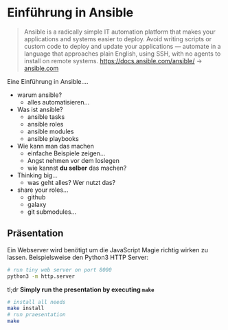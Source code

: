  Einführung in Ansible
=======================

>
> Ansible is a radically simple IT automation platform that makes your applications and systems easier to deploy. Avoid writing scripts or custom code to deploy and update your applications — automate in a language that approaches plain English, using SSH, with no agents to install on remote systems. https://docs.ansible.com/ansible/
> -> [ansible.com](https://www.ansible.com/)


Eine Einführung in Ansible....

 + warum ansible?
   - alles automatisieren...
 + Was ist ansible?
   - ansible tasks
   - ansible roles
   - ansible modules
   - ansible playbooks
 + Wie kann man das machen
   - einfache Beispiele zeigen...
   - Angst nehmen vor dem loslegen
   - wie kannst **du selber** das machen?
 + Thinking big...
   - was geht alles? Wer nutzt das?
 + share your roles...
   - github
   - galaxy
   - git submodules...

 Präsentation
---------------

Ein Webserver wird benötigt um die JavaScript Magie richtig wirken zu lassen. Beispielsweise den Python3 HTTP Server:
```bash
# run tiny web server on port 8000
python3 -m http.server
```

tl;dr
**Simply run the presentation by executing ``make``**
```bash
# install all needs
make install
# run praesentation
make
```
